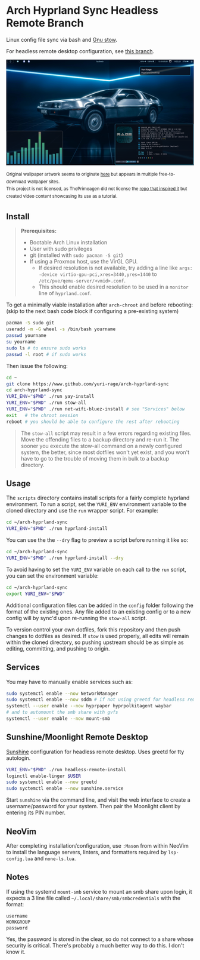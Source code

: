 # Arch Hyprland Sync Headless Remote Branch

Linux config file sync via bash and [Gnu stow](https://www.gnu.org/software/stow/).

For headless remote desktop configuration, see [this branch](https://github.com/yuri-rage/arch-hyprland-sync/tree/headless-remote).

![screenshot](screenshot.png)

<sup>Original wallpaper artwork seems to originate [here](https://ray29rus.artstation.com/projects/dOQbgJ) but appears in multiple free-to-download wallpaper sites.<br>
This project is not licensed, as ThePrimeagen did not license the [repo that inspired it](https://github.com/ThePrimeagen/dev) but created video content showcasing its use as a tutorial.
</sup>

## Install

> **Prerequisites:**
> * Bootable Arch Linux installation
> * User with sudo privileges
> * git (installed with `sudo pacman -S git`)
> * If using a Proxmox host, use the VirGL GPU.
>   * If desired resolution is not available, try adding a line like `args: -device virtio-gpu-pci,xres=3440,yres=1440` to `/etc/pve/qemu-server/<vmid>.conf`.
>   * This should enable desired resolution to be used in a `monitor` line of `hyprland.conf`.

To get a minimally viable installation after `arch-chroot` and before rebooting:<br>
(skip to the next bash code block if configuring a pre-existing system)
```bash
pacman -S sudo git
useradd -m -G wheel -s /bin/bash yourname
passwd yourname
su yourname
sudo ls # to ensure sudo works
passwd -l root # if sudo works
```

Then issue the following:
```bash
cd ~
git clone https://www.github.com/yuri-rage/arch-hyprland-sync
cd arch-hyprland-sync
YURI_ENV="$PWD" ./run yay-install
YURI_ENV="$PWD" ./run stow-all
YURI_ENV="$PWD" ./run net-wifi-bluez-install # see "Services" below
exit   # the chroot session
reboot # you should be able to configure the rest after rebooting

```
> The `stow-all` script may result in a few errors regarding existing files. Move the offending files to a backup directory and re-run it. The sooner you execute the stow-all command on a newly configured system, the better, since most dotfiles won't yet exist, and you won't have to go to the trouble of moving them in bulk to a backup directory.

## Usage

The `scripts` directory contains install scripts for a fairly complete hyprland environment. To run a script, set the `YURI_ENV` environment variable to the cloned directory and use the `run` wrapper script. For example:

```bash
cd ~/arch-hyprland-sync
YURI_ENV="$PWD" ./run hyprland-install

```

You can use the the `--dry` flag to preview a script before running it like so:
```bash
cd ~/arch-hyprland-sync
YURI_ENV="$PWD" ./run hyprland-install --dry

```

To avoid having to set the `YURI_ENV` variable on each call to the `run` script, you can set the environment variable:
```bash
cd ~/arch-hyprland-sync
export YURI_ENV="$PWD"
```

Additional configuration files can be added in the `config` folder following the format of the existing ones. Any file added to an existing config or to a new config will by sync'd upon re-running the `stow-all` script.

To version control your own dotfiles, fork this repository and then push changes to dotfiles as desired. If `stow` is used properly, all edits will remain within the cloned directory, so pushing upstream should be as simple as editing, committing, and pushing to origin.

## Services

You may have to manually enable services such as:
```bash
sudo systemctl enable --now NetworkManager
sudo systemctl enable --now sddm # if not using greetd for headless remote
systemctl --user enable --now hyprpaper hyprpolkitagent waybar
# and to automount the smb share with gvfs
systemctl --user enable --now mount-smb
```

## Sunshine/Moonlight Remote Desktop

[Sunshine](https://github.com/LizardByte/Sunshine) configuration for headless remote desktop. Uses greetd for tty autologin.

```bash
YURI_ENV="$PWD" ./run headless-remote-install
loginctl enable-linger $USER
sudo systemctl enable --now greetd
sudo syctemctl enable --now sunshine.service
```

Start `sunshine` via the command line, and visit the web interface to create a username/password for your system. Then pair the Moonlight client by entering its PIN number.

## NeoVim

After completing installation/configuration, use `:Mason` from within NeoVim to install the language servers, linters, and formatters required by `lsp-config.lua` and `none-ls.lua`.

## Notes

If using the systemd `mount-smb` service to mount an smb share upon login, it expects a 3 line file called `~/.local/share/smb/smbcredentials` with the format:
```
username
WORKGROUP
password
```
Yes, the password is stored in the clear, so do not connect to a share whose security is critical. There's probably a much better way to do this. I don't know it.

